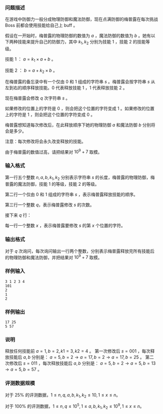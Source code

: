 ### 问题描述

在游戏中防御力一般分成物理防御和魔法防御，现在点满防御的梅普露在每次挑战 Boss 前都会使用技能给自己上 buff 。

假设在一开始时，梅普露的物理防御的数值为 $a$ ，魔法防御的数值为 $b$ 。她有以下两种技能来提升自己的防御力，其中 $k_1,k_2$ 分别为技能 $1$ ，技能 $2$ 的技能等级。

技能 $1$ ： $a = k_1 \times a + b$ 。

技能 $2$ ： $b = a + k_2 \times b$ 。

在梅普露的备忘录中有一个仅由 $0$ 和 $1$ 组成的字符串 $s$ 。梅普露会按字符串 $s$ 从左到右的顺序释放技能。$0$ 代表释放技能 $1$ ，$1$ 代表释放技能 $2$ 。

现在梅普露会修改 $q$ 次字符串 $s$ 。

如果修改的位置上的字符是 $0$ ，则会把这个位置的字符变成 $1$ 。如果修改的位置上的字符是 $1$ ，则会把这个位置的字符变成 $0$ 。

梅普露想知道每次修改后，在此释放顺序下她的物理防御 $a$ 和魔法防御 $b$ 分别将会是多少。

注意：每次修改将会永久改变释放的技能。

由于梅普露的数值过高，请把结果对 $10^9 + 7$ 取模。


### 输入格式

第一行五个整数 $n, a, b, k_1, k_2$ 分别表示字符串 $s$ 的长度，梅普露的物理防御，梅普露的魔法防御，技能 $1$ 的等级，技能 $2$ 的等级。

第二行一个仅由 $0$ 和 $1$ 组成的字符串 $s$ ，表示梅普露释放技能的顺序。

第三行一个整数 $q$，表示梅普露修改 $s$ 的次数。

接下来 $q$ 行：

每一行一个整数 $x$ ，表示梅普露要修改 $s$ 的第 $x$ 个位置的字符。

### 输出格式

对于 $q$ 次询问，每次询问输出一行两个整数，分别表示梅普露释放完所有技能后的物理防御和魔法防御，并把结果对 $10^9 + 7$ 取模。

### 样例输入

```text
3 1 2 3 4
101
2
1
2
```

### 样例输出

```text
17 25
5 57
```

### 说明

释放任何技能前 $a = 1, b = 2, k1 = 3, k2 = 4$ 。
第一次修改后 $s = 001$ ，每次释放技能后 $a,b$ 分别是：
$a=5,b=2\rightarrow a=17,b=2\rightarrow a=17,b=25$ 。
第二次修改后 $s = 011$ ，每次释放技能后 $a,b$ 分别是：
$a=5,b=2\rightarrow a=5,b=13\rightarrow a=5,b=57$ 。

### 评测数据规模

对于 $25$% 的评测数据，$1\leq n, q, a, b, k_1, k_2\leq 10, 1\leq x\leq n$。

对于 $100$% 的评测数据，$1\leq n, q\leq 10^5, 1\leq a,b,k_1,k_2\leq 10^9, 1\leq x\leq n$。